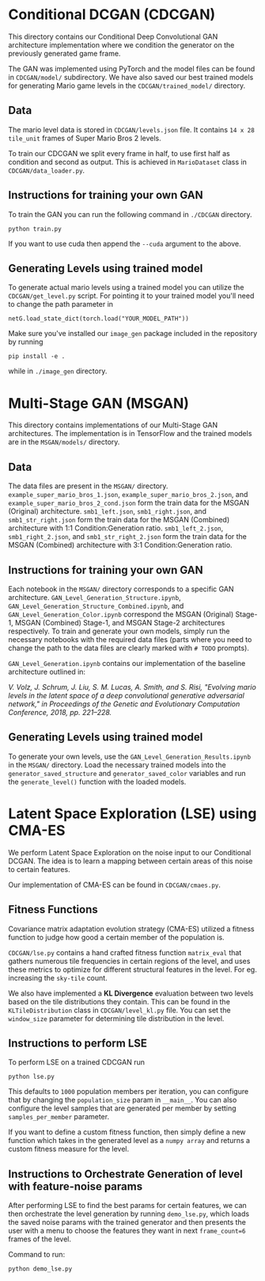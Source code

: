# Conditional DCGAN (CDCGAN)

This directory contains our Conditional Deep Convolutional GAN architecture implementation where we condition the generator on the previously generated game frame.

The GAN was implemented using PyTorch and the model files can be found in `CDCGAN/model/` subdirectory. We have also saved our best trained models for generating Mario game levels in the `CDCGAN/trained_model/` directory.

## Data

The mario level data is stored in `CDCGAN/levels.json` file. It contains `14 x 28 tile_unit` frames of Super Mario Bros 2 levels.

To train our CDCGAN we split every frame in half, to use first half as condition and second as output. This is achieved in `MarioDataset` class in `CDCGAN/data_loader.py`.

## Instructions for training your own GAN

To train the GAN you can run the following command in `./CDCGAN` directory.

```
python train.py
```

If you want to use cuda then append the `--cuda` argument to the above.


## Generating Levels using trained model

To generate actual mario levels using a trained model you can utilize the `CDCGAN/get_level.py`
script. 
For pointing it to your trained model you'll need to change the path parameter in 
```
netG.load_state_dict(torch.load("YOUR_MODEL_PATH"))
```

Make sure you've installed our `image_gen` package included in the repository by running 
```
pip install -e .
```
while in `./image_gen` directory.

# Multi-Stage GAN (MSGAN)

This directory contains implementations of our Multi-Stage GAN architectures. The implementation is in TensorFlow and the trained models are in the `MSGAN/models/` directory.

## Data

The data files are present in the `MSGAN/` directory. `example_super_mario_bros_1.json`, `example_super_mario_bros_2.json`, and `example_super_mario_bros_2_cond.json` form the train data for the MSGAN (Original) architecture. `smb1_left.json`, `smb1_right.json`, and `smb1_str_right.json` form the train data for the MSGAN (Combined) architecture with 1:1 Condition:Generation ratio. `smb1_left_2.json`, `smb1_right_2.json`, and `smb1_str_right_2.json` form the train data for the MSGAN (Combined) architecture with 3:1 Condition:Generation ratio.

## Instructions for training your own GAN

Each notebook in the `MSGAN/` directory corresponds to a specific GAN architecture. `GAN_Level_Generation_Structure.ipynb`, `GAN_Level_Generation_Structure_Combined.ipynb`, and `GAN_Level_Generation_Color.ipynb` correspond the MSGAN (Original) Stage-1, MSGAN (Combined) Stage-1, and MSGAN Stage-2 architectures respectively. To train and generate your own models, simply run the necessary notebooks with the required data files (parts where you need to change the path to the data files are clearly marked with `# TODO` prompts).

`GAN_Level_Generation.ipynb` contains our implementation of the baseline architecture outlined in:

*V. Volz, J. Schrum, J. Liu, S. M. Lucas, A. Smith, and S. Risi, "Evolving mario levels in the latent space of a deep convolutional generative adversarial network," in Proceedings of the Genetic and Evolutionary Computation Conference, 2018, pp. 221–228.*

## Generating Levels using trained model

To generate your own levels, use the `GAN_Level_Generation_Results.ipynb` in the `MSGAN/` directory. Load the necessary trained models into the `generator_saved_structure` and `generator_saved_color` variables and run the `generate_level()` function with the loaded models.

# Latent Space Exploration (LSE) using CMA-ES

We perform Latent Space Exploration on the noise input to our Conditional DCGAN. The idea is to learn a mapping between certain areas of this noise to certain features. 

Our implementation of CMA-ES can be found in `CDCGAN/cmaes.py`. 

## Fitness Functions
Covariance matrix adaptation evolution strategy (CMA-ES) utilized a fitness function to judge how good a certain member of the population is. 

`CDCGAN/lse.py` contains a hand crafted fitness function `matrix_eval` that gathers numerous tile frequencies in certain regions of the level, and uses these metrics to optimize for different structural features in the level. For eg. increasing the `sky-tile` count. 

We also have implemented a **KL Divergence** evaluation between two levels based on the tile distributions they contain. This can be found in the `KLTileDistribution` class in `CDCGAN/level_kl.py` file. 
You can set the `window_size` parameter for determining tile distribution in the level. 

## Instructions to perform LSE

To perform LSE on a trained CDCGAN run
```
python lse.py
```
This defaults to `1000` population members per iteration, you can configure that by changing the `population_size` param in `__main__`.
You can also configure the level samples that are generated per member by setting `samples_per_member` parameter. 

If you want to define a custom fitness function, then simply define a new function which takes in the generated level as a `numpy array` and returns a custom fitness measure for the level.

## Instructions to Orchestrate Generation of level with feature-noise params

After performing LSE to find the best params for certain features, we can then orchestrate the level generation by running `demo_lse.py`, which loads the saved noise params with the trained generator and then presents the user with a menu to choose the features they want in next `frame_count=6` frames of the level.

Command to run:

```
python demo_lse.py
```
